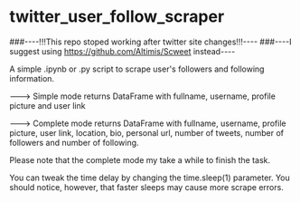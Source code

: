 # twitter_user_follow_scraper


###----!!!This repo stoped working after twitter site changes!!!----
###----I suggest using https://github.com/Altimis/Scweet instead----



A simple .ipynb or .py script to scrape user's followers and following information.

---> Simple mode returns DataFrame with fullname, username, profile picture and user link

---> Complete mode returns DataFrame with fullname, username, profile picture, user link, location, bio, personal url, number of tweets, number of followers and number of following.

Please note that the complete mode my take a while to finish the task. 

You can tweak the time delay by changing the time.sleep(1) parameter. You should notice, however, that faster sleeps may cause more scrape errors.


